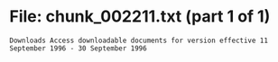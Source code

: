 ﻿# File: chunk_002211.txt (part 1 of 1)
```
Downloads Access downloadable documents for version effective 11 September 1996 - 30 September 1996
```


